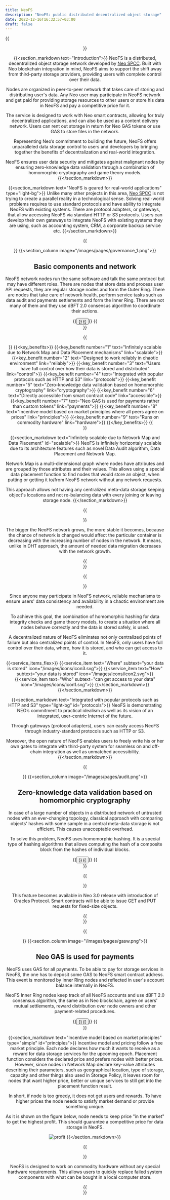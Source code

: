 ```yaml
---
title: NeoFS
description: "NeoFS: public distributed decentralized object storage"
date: 2022-12-16T16:32:57+03:00
draft: false
---
```


{{<header text="NeoFS: public distributed decentralized object storage" icon="/images/icons/header_icon.svg" >}}

{{<section_markdown text="Introduction">}}
  NeoFS is a distributed, decentralized object storage network developed by [Neo SPCC](https://nspcc.io/). Built with Neo blockchain integration in mind, NeoFS aims to support the shift away from third-party storage providers, providing users with complete control over their data.

  Nodes are organized in peer-to-peer network that takes care of storing and distributing user's data. Any Neo user may participate in NeoFS network and get paid for providing storage resources to other users or store his data in NeoFS and pay a competitive price for it.

  The service is designed to work with Neo smart contracts, allowing for truly decentralized applications, and can also be used as a content delivery network. Users can rent out storage in return for Neo GAS tokens or use GAS to store files in the network.

  Representing Neo’s commitment to building the future, NeoFS offers unparalleled data storage control to users and developers by bringing together the benefits of decentralization and real-world integration.

  NeoFS ensures user data security and mitigates against malignant nodes by ensuring zero-knowledge data validation through a combination of homomorphic cryptography and game theory models.
{{</section_markdown>}}

{{<section_markdown text="NeoFS is geared for real-world applications" type="light-bg">}}
  Unlike many other projects in this area, [Neo SPCC](https://nspcc.io/) is not trying to create a parallel reality in a technological sense. Solving real-world problems requires to use standard protocols and have ability to integrate NeoFS with existing systems. There are protocol adapters, or gateways, that allow accessing NeoFS via standard HTTP or S3 protocols. Users can develop their own gateways to integrate NeoFS with existing systems they are using, such as accounting system, CRM, a corporate backup service etc.
{{</section_markdown>}}

{{<section type="column-reverse">}}
  {{<section_column image="/images/pages/governance_1.png">}}
    <h2>Basic components and network</h2>
    <p>NeoFS network nodes run the same software and talk the same protocol but may have different roles. There are nodes that store data and process user API requests, they are regular storage nodes and form the Outer Ring. There are nodes that take care of network health, perform service tasks such as data audit and payments settlements and form the Inner Ring. There are not many of them and they use dBFT 2.0 consensus algorithm to coordinate their actions.</p>
    {{<button text="Read more" link="/network/">}}
  {{</button>}}
{{</section>}}

{{<section text="Key benefits and competitive advantages" type="light-bg">}}
  {{<key_benefits>}}
    {{<key_benefit number="1" text="Infinitely scalable due to Network Map and Data Placement mechanisms" link="scalable">}}
    {{<key_benefit number="2" text="Designed to work reliably in chaotic environment" link="reliably">}}
    {{<key_benefit number="3" text="Users have full control over how their data is stored and distributed" link="control">}}
    {{<key_benefit number="4" text="Integrated with popular protocols such as HTTP and S3" link="protocols">}}
    {{<key_benefit number="5" text="Zero-knowledge data validation based on homomorphic cryptography" link="cryptography">}}
    {{<key_benefit number="6" text="Directly accessible from smart contract code" link="accessible">}}
    {{<key_benefit number="7" text="Neo GAS is used for payments rather than custom tokens" link="payments">}}
    {{<key_benefit number="8" text="Incentive model based on market principles where all peers agree on prices" link="principles">}}
    {{<key_benefit number="9" text="Runs on commodity hardware" link="hardware">}}
  {{</key_benefits>}}
{{</section>}}

{{<section_markdown text="Infinitely scalable due to Network Map and Data Placement" id="scalable">}}
  NeoFS is infinitely horizontaly scalable due to its architecture features such as novel Data Audit algorithm, Data Placement and Network Map.

  Network Map is a multi-dimensional graph where nodes have attributes and are grouped by those attributes and their values. This allows using a special data placement function to find nodes that would store an object, when putting or getting it to/from NeoFS network without any network requests.

  This approach allows not having any centralized meta-data storage keeping object's locations and not re-balancing data with every joining or leaving storage node.
{{</section_markdown>}}

{{<section text="Designed to work reliably in chaotic environment" type="light-bg" id="reliably">}}
  <p>The bigger the NeoFS network grows, the more stable it becomes, because the chance of network is changed would affect the particular container is decreasing with the increasing number of nodes in the network. It means, unlike in DHT approach, the amount of needed data migration decreases with the network growth.</p>
{{</section>}}

{{<section text="NeoFS puts the control over data in users’ hands" id="control">}}
  <p>Since anyone may participate in NeoFS network, reliable mechanisms to ensure users' data consistency and availability in a chaotic environment are needed.</p>

  <p>To achieve this goal, the combination of homomorphic hashing for data integrity checks and game theory models, to create a situation where all nodes behave correctly and the data is stored safely, is used.</p>

  <p>A decentralized nature of NeoFS eliminates not only centralized points of failure but also centralized points of control. In NeoFS, only users have full control over their data, where, how it is stored, and who can get access to it.</p>

  {{<service_items_flex>}}
    {{<service_item text="Where" subtext="your data is stored" icon="/images/icons/icon3.svg">}}
    {{<service_item text="How" subtext="your data is stored" icon="/images/icons/icon2.svg">}}
    {{<service_item text="Who" subtext="can get access to your data" icon="/images/icons/icon1.svg">}}
  {{</section_markdown>}}
{{</section_markdown>}}

{{<section_markdown text="Integrated with popular protocols such as HTTP and S3" type="light-bg" id="protocols">}}
  NeoFS is demonstrating NEO’s commitment to practical idealism as well as its vision of an integrated, user-centric Internet of the future.

  Through gateways (protocol adapters), users can easily access NeoFS through industry-standard protocols such as HTTP or S3.

  Moreover, the open nature of NeoFS enables users to freely write his or her own gates to integrate with third-party system for seamless on and off-chain integration as well as unmatched accessibility.
{{</section_markdown>}}

{{<section type="column-reverse" id="cryptography">}}
  {{<section_column image="/images/pages/audit.png">}}
    <h2>Zero-knowledge data validation based on homomorphic cryptography</h2>
    <p>In case of a large number of objects in a distributed network of untrusted nodes with an ever-changing topology, classical approach with comparing objects' hashes with some sample in a central meta-data storage is not efficient. This causes unacceptable overhead.</p>
    <p>To solve this problem, NeoFS uses homomorphic hashing. It is a special type of hashing algorithms that allows computing the hash of a composite block from the hashes of individual blocks.</p>
    {{<button text="Read more" link="/audit/">}}
  {{</button>}}
{{</section>}}

{{<section text="Directly accessible from smart contract code" type="light-bg" id="accessible">}}
 <p>This feature becomes available in Neo 3.0 release with introduction of Oracles Protocol. Smart contracts will be able to issue GET and PUT requests for fixed-size objects.</p>
{{</section>}}

{{<section type="column-reverse" id="payments">}}
  {{<section_column image="/images/pages/gasw.png">}}
    <h2>Neo GAS is used for payments</h2>
    <p>NeoFS uses GAS for all payments. To be able to pay for storage services in NeoFS, the one has to deposit some GAS to NeoFS smart contract address. This event is monitored by Inner Ring nodes and reflected in user's account balance internally in NeoFS.</p>
    <p>NeoFS Inner Ring nodes keep track of all NeoFS accounts and use dBFT 2.0 consensus algorithm, the same as in Neo blockchain, agree on users' mutual settlements, reward distribution over node owners and other payment-related procedures.</p>
    {{<button text="Read more" link="/gas/">}}
  {{</button>}}
{{</section>}}

{{<section_markdown text="Incentive model based on market principles" type="simple" id="principles">}}
  Incentive model and pricing follow a free market principle. Each node declares how much it wants to receive as a reward for data storage services for the upcoming epoch. Placement function considers the declared price and prefers nodes with better prices. However, since nodes in Network Map declare key-value attributes describing their parameters, such as geographical location, type of storage, capacity and other things also used in Storage Policy, it leaves room for nodes that want higher price, better or unique services to still get into the placement function result.

  In short, if node is too greedy, it does not get users and rewards. To have higher prices the node needs to satisfy market demand or provide something unique.

  As it is shown on the figure below, node needs to keep price "in the market" to get the highest profit. This should guarantee a competitive price for data storage in NeoFS.

  ![profit](/images/pages/profit.png)
{{</section_markdown>}}

{{<section text="Runs on commodity hardware" type="light-bg" id="hardware">}}
  <p>NeoFS is designed to work on commodity hardware without any special hardware requirements. This allows users to quickly replace failed system components with what can be bought in a local computer store.</p>
{{</section>}}
